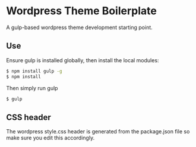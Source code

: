 # Wordpress Theme Boilerplate
A gulp-based wordpress theme development starting point.

## Use
Ensure gulp is installed globally, then install the local modules:
```bash
$ npm install gulp -g
$ npm install
```
Then simply run gulp
```bash
$ gulp
```

## CSS header
The wordpress style.css header is generated from the package.json file so make sure you edit this accordingly.
